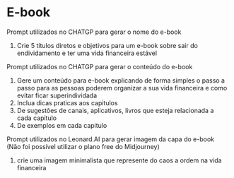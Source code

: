 # E-book
Prompt utilizados no CHATGP para gerar o nome do e-book
1.  Crie 5 títulos diretos e objetivos para um e-book sobre  sair do endividamento e ter uma vida financeira estável
   
Prompt utilizados no CHATGP para gerar o conteúdo do e-book
1.  Gere um conteúdo para e-book explicando de forma simples o passo a passo para as pessoas poderem organizar a sua vida financeira e como evitar ficar superindividada
2.  Inclua dicas praticas aos capitulos
3.  De sugestões de canais, aplicativos, livros que esteja relacionada a cada capitulo
4.  De exemplos em cada capitulo

Prompt utilizados no Leonard.AI para gerar imagem da capa do e-book (Não foi possível utilizar o plano free do Midjourney)
1.  crie uma imagem minimalista que represente do caos a ordem na vida financeira
